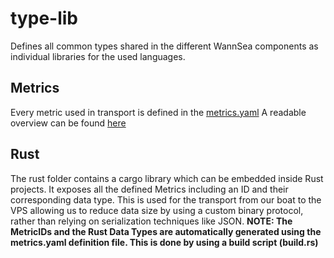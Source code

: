 # type-lib
Defines all common types shared in the different WannSea components as individual libraries for the used languages.

## Metrics
Every metric used in transport is defined in the [metrics.yaml](metrics.yaml)
A readable overview can be found [here](Metrics.md)

## Rust
The rust folder contains a cargo library which can be embedded inside Rust projects. 
It exposes all the defined Metrics including an ID and their corresponding data type.
This is used for the transport from our boat to the VPS allowing us to reduce data size by using a custom binary protocol, rather than relying on serialization techniques like JSON.
**NOTE: The MetricIDs and the Rust Data Types are automatically generated using the metrics.yaml definition file. This is done by using a build script (build.rs)**